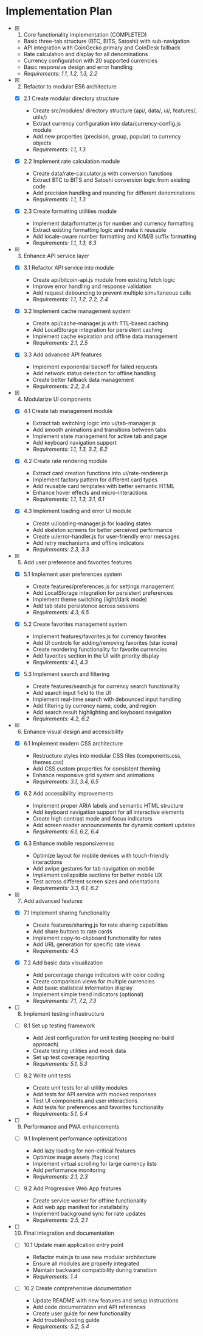 # Implementation Plan

- [x] 1. Core functionality implementation (COMPLETED)
  - Basic three-tab structure (BTC, BITS, Satoshi) with sub-navigation
  - API integration with CoinGecko primary and CoinDesk fallback
  - Rate calculation and display for all denominations
  - Currency configuration with 20 supported currencies
  - Basic responsive design and error handling
  - _Requirements: 1.1, 1.2, 1.3, 2.2_

- [x] 2. Refactor to modular ES6 architecture
  - [x] 2.1 Create modular directory structure
    - Create src/modules/ directory structure (api/, data/, ui/, features/, utils/)
    - Extract currency configuration into data/currency-config.js module
    - Add new properties (precision, group, popular) to currency objects
    - _Requirements: 1.1, 1.3_

  - [x] 2.2 Implement rate calculation module
    - Create data/rate-calculator.js with conversion functions
    - Extract BTC to BITS and Satoshi conversion logic from existing code
    - Add precision handling and rounding for different denominations
    - _Requirements: 1.1, 1.3_

  - [x] 2.3 Create formatting utilities module
    - Implement data/formatter.js for number and currency formatting
    - Extract existing formatting logic and make it reusable
    - Add locale-aware number formatting and K/M/B suffix formatting
    - _Requirements: 1.1, 1.3, 6.3_

- [x] 3. Enhance API service layer
  - [x] 3.1 Refactor API service into module
    - Create api/bitcoin-api.js module from existing fetch logic
    - Improve error handling and response validation
    - Add request debouncing to prevent multiple simultaneous calls
    - _Requirements: 1.1, 1.2, 2.2, 2.4_

  - [x] 3.2 Implement cache management system
    - Create api/cache-manager.js with TTL-based caching
    - Add LocalStorage integration for persistent caching
    - Implement cache expiration and offline data management
    - _Requirements: 2.1, 2.5_

  - [x] 3.3 Add advanced API features
    - Implement exponential backoff for failed requests
    - Add network status detection for offline handling
    - Create better fallback data management
    - _Requirements: 2.2, 2.4_

- [x] 4. Modularize UI components
  - [x] 4.1 Create tab management module
    - Extract tab switching logic into ui/tab-manager.js
    - Add smooth animations and transitions between tabs
    - Implement state management for active tab and page
    - Add keyboard navigation support
    - _Requirements: 1.1, 1.3, 3.2, 6.2_

  - [x] 4.2 Create rate rendering module
    - Extract card creation functions into ui/rate-renderer.js
    - Implement factory pattern for different card types
    - Add reusable card templates with better semantic HTML
    - Enhance hover effects and micro-interactions
    - _Requirements: 1.1, 1.3, 3.1, 6.1_

  - [x] 4.3 Implement loading and error UI module
    - Create ui/loading-manager.js for loading states
    - Add skeleton screens for better perceived performance
    - Create ui/error-handler.js for user-friendly error messages
    - Add retry mechanisms and offline indicators
    - _Requirements: 2.3, 3.3_

- [x] 5. Add user preference and favorites features
  - [x] 5.1 Implement user preferences system
    - Create features/preferences.js for settings management
    - Add LocalStorage integration for persistent preferences
    - Implement theme switching (light/dark mode)
    - Add tab state persistence across sessions
    - _Requirements: 4.3, 6.5_

  - [x] 5.2 Create favorites management system
    - Implement features/favorites.js for currency favorites
    - Add UI controls for adding/removing favorites (star icons)
    - Create reordering functionality for favorite currencies
    - Add favorites section in the UI with priority display
    - _Requirements: 4.1, 4.3_

  - [x] 5.3 Implement search and filtering
    - Create features/search.js for currency search functionality
    - Add search input field to the UI
    - Implement real-time search with debounced input handling
    - Add filtering by currency name, code, and region
    - Add search result highlighting and keyboard navigation
    - _Requirements: 4.2, 6.2_

- [x] 6. Enhance visual design and accessibility
  - [x] 6.1 Implement modern CSS architecture
    - Restructure styles into modular CSS files (components.css, themes.css)
    - Add CSS custom properties for consistent theming
    - Enhance responsive grid system and animations
    - _Requirements: 3.1, 3.4, 6.5_

  - [x] 6.2 Add accessibility improvements
    - Implement proper ARIA labels and semantic HTML structure
    - Add keyboard navigation support for all interactive elements
    - Create high contrast mode and focus indicators
    - Add screen reader announcements for dynamic content updates
    - _Requirements: 6.1, 6.2, 6.4_

  - [x] 6.3 Enhance mobile responsiveness
    - Optimize layout for mobile devices with touch-friendly interactions
    - Add swipe gestures for tab navigation on mobile
    - Implement collapsible sections for better mobile UX
    - Test across different screen sizes and orientations
    - _Requirements: 3.3, 6.1, 6.2_

- [x] 7. Add advanced features
  - [x] 7.1 Implement sharing functionality
    - Create features/sharing.js for rate sharing capabilities
    - Add share buttons to rate cards
    - Implement copy-to-clipboard functionality for rates
    - Add URL generation for specific rate views
    - _Requirements: 4.5_

  - [x] 7.2 Add basic data visualization
    - Add percentage change indicators with color coding
    - Create comparison views for multiple currencies
    - Add basic statistical information display
    - Implement simple trend indicators (optional)
    - _Requirements: 7.1, 7.2, 7.3_

- [ ] 8. Implement testing infrastructure
  - [ ] 8.1 Set up testing framework
    - Add Jest configuration for unit testing (keeping no-build approach)
    - Create testing utilities and mock data
    - Set up test coverage reporting
    - _Requirements: 5.1, 5.3_

  - [ ] 8.2 Write unit tests
    - Create unit tests for all utility modules
    - Add tests for API service with mocked responses
    - Test UI components and user interactions
    - Add tests for preferences and favorites functionality
    - _Requirements: 5.1, 5.4_

- [ ] 9. Performance and PWA enhancements
  - [ ] 9.1 Implement performance optimizations
    - Add lazy loading for non-critical features
    - Optimize image assets (flag icons)
    - Implement virtual scrolling for large currency lists
    - Add performance monitoring
    - _Requirements: 2.1, 2.3_

  - [ ] 9.2 Add Progressive Web App features
    - Create service worker for offline functionality
    - Add web app manifest for installability
    - Implement background sync for rate updates
    - _Requirements: 2.5, 2.1_

- [ ] 10. Final integration and documentation
  - [ ] 10.1 Update main application entry point
    - Refactor main.js to use new modular architecture
    - Ensure all modules are properly integrated
    - Maintain backward compatibility during transition
    - _Requirements: 1.4_

  - [ ] 10.2 Create comprehensive documentation
    - Update README with new features and setup instructions
    - Add code documentation and API references
    - Create user guide for new functionality
    - Add troubleshooting guide
    - _Requirements: 5.2, 5.4_